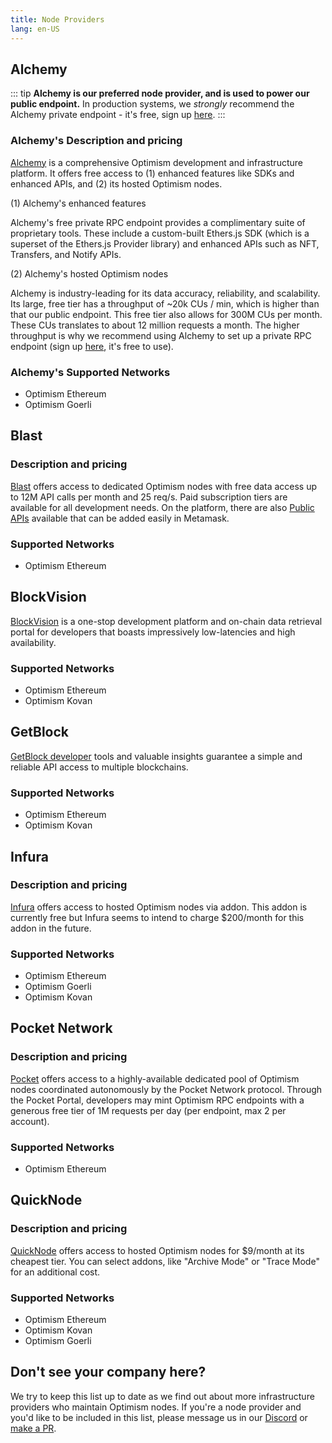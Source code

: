 ```yaml
---
title: Node Providers
lang: en-US
---
```


## Alchemy

::: tip
**Alchemy is our preferred node provider, and is used to power our public endpoint.** In production systems, we _strongly_ recommend the Alchemy private endpoint - it's free, sign up [here](https://www.alchemy.com/layer2/optimism/?a=818c11a8da).
:::

### Alchemy's Description and pricing

[Alchemy](https://docs.alchemy.com/reference/optimism-api-quickstart/?a=818c11a8da) is a comprehensive Optimism development and infrastructure platform. 
It offers free access to (1) enhanced features like SDKs and enhanced APIs, and (2) its hosted Optimism nodes. 

(1) Alchemy's enhanced features

Alchemy's free private RPC endpoint provides a complimentary suite of proprietary tools. These include a custom-built Ethers.js SDK (which is a superset of the Ethers.js Provider library) and enhanced APIs such as NFT, Transfers, and Notify APIs.


(2) Alchemy's hosted Optimism nodes

Alchemy is industry-leading for its data accuracy, reliability, and scalability. Its large, free tier has a throughput of ~20k CUs / min, which is higher than that our public endpoint. This free tier also allows for 300M CUs per month. These CUs translates to about 12 million requests a month. The higher throughput is why we recommend using Alchemy to set up a private RPC endpoint (sign up [here](https://www.alchemy.com/layer2/optimism/?a=818c11a8da), it's free to use). 


### Alchemy's Supported Networks

- Optimism Ethereum
- Optimism Goerli

## Blast

### Description and pricing

[Blast](https://blastapi.io/) offers access to dedicated Optimism nodes with free data access up to 12M API calls per month and 25 req/s. Paid subscription tiers are available for all development needs.
On the platform, there are also [Public APIs](https://blastapi.io/public-api/optimism) available that can be added easily in Metamask.

### Supported Networks

- Optimism Ethereum

## BlockVision

[BlockVision](https://blockvision.org/) is a one-stop development platform and on-chain data retrieval portal for developers that boasts impressively low-latencies and high availability.

### Supported Networks

- Optimism Ethereum
- Optimism Kovan

## GetBlock

[GetBlock developer](https://getblock.io/en/nodes/optimism/) tools and valuable insights guarantee a simple and reliable API access to multiple blockchains.


### Supported Networks

- Optimism Ethereum
- Optimism Kovan


## Infura

### Description and pricing

[Infura](https://infura.io) offers access to hosted Optimism nodes via addon.
This addon is currently free but Infura seems to intend to charge $200/month for this addon in the future.

### Supported Networks

- Optimism Ethereum
- Optimism Goerli
- Optimism Kovan


## Pocket Network

### Description and pricing

[Pocket](https://www.portal.pokt.network/) offers access to a highly-available dedicated pool of Optimism nodes coordinated autonomously by the Pocket Network protocol. Through the Pocket Portal, developers may mint Optimism RPC endpoints with a generous free tier of 1M requests per day (per endpoint, max 2 per account).

### Supported Networks

- Optimism Ethereum


## QuickNode

### Description and pricing

[QuickNode](https://www.quicknode.com/) offers access to hosted Optimism nodes for $9/month at its cheapest tier.
You can select addons, like "Archive Mode" or "Trace Mode" for an additional cost.

### Supported Networks

- Optimism Ethereum
- Optimism Kovan
- Optimism Goerli



## Don't see your company here?

We try to keep this list up to date as we find out about more infrastructure providers who maintain Optimism nodes.
If you're a node provider and you'd like to be included in this list, please message us in our [Discord](https://discord-gateway.optimism.io) or [make a PR](https://github.com/ethereum-optimism/community-hub/pulls). 
